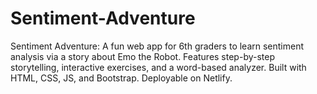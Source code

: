 # Sentiment-Adventure
Sentiment Adventure: A fun web app for 6th graders to learn sentiment analysis via a story about Emo the Robot. Features step-by-step storytelling, interactive exercises, and a word-based analyzer. Built with HTML, CSS, JS, and Bootstrap. Deployable on Netlify.
